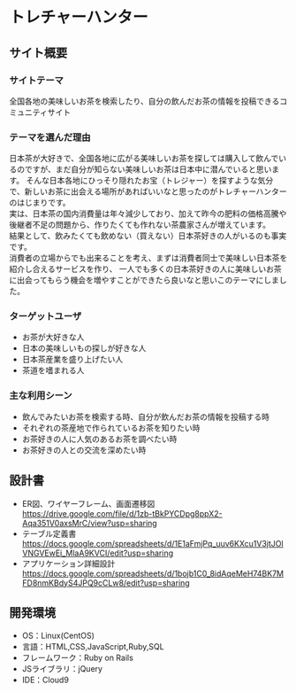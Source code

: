 # トレチャーハンター
## サイト概要
### サイトテーマ
全国各地の美味しいお茶を検索したり、自分の飲んだお茶の情報を投稿できるコミュニティサイト

### テーマを選んだ理由
日本茶が大好きで、全国各地に広がる美味しいお茶を探しては購入して飲んでいるのですが、まだ自分が知らない美味しいお茶は日本中に潜んでいると思います。
そんな日本各地にひっそり隠れたお宝（トレジャー）を探すような気分で、新しいお茶に出会える場所があればいいなと思ったのがトレチャーハンターのはじまりです。  
実は、日本茶の国内消費量は年々減少しており、加えて昨今の肥料の価格高騰や後継者不足の問題から、作りたくても作れない茶農家さんが増えています。  
結果として、飲みたくても飲めない（買えない）日本茶好きの人がいるのも事実です。  
消費者の立場からでも出来ることを考え、まずは消費者同士で美味しい日本茶を紹介し合えるサービスを作り、
一人でも多くの日本茶好きの人に美味しいお茶に出会ってもらう機会を増やすことができたら良いなと思いこのテーマにしました。


### ターゲットユーザ
- お茶が大好きな人
- 日本の美味しいもの探しが好きな人
- 日本茶産業を盛り上げたい人
- 茶道を嗜まれる人

### 主な利用シーン
- 飲んでみたいお茶を検索する時、自分が飲んだお茶の情報を投稿する時
- それぞれの茶産地で作られているお茶を知りたい時
- お茶好きの人に人気のあるお茶を調べたい時
- お茶好きの人との交流を深めたい時

## 設計書
- ER図、ワイヤーフレーム、画面遷移図<br>
https://drive.google.com/file/d/1zb-tBkPYCDpg8ppX2-Aqa351V0axsMrC/view?usp=sharing
- テーブル定義書<br>
https://docs.google.com/spreadsheets/d/1E1aFmjPq_uuv6KXcu1V3jtJOlVNGVEwEi_MlaA9KVCI/edit?usp=sharing
- アプリケーション詳細設計<br>
https://docs.google.com/spreadsheets/d/1bojb1C0_8idAqeMeH74BK7MFD8nmKBdyS4JPQ9cCLw8/edit?usp=sharing

## 開発環境
- OS：Linux(CentOS)
- 言語：HTML,CSS,JavaScript,Ruby,SQL
- フレームワーク：Ruby on Rails
- JSライブラリ：jQuery
- IDE：Cloud9

